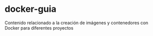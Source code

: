 # docker-guia
Contenido relacionado a la creación de imágenes y contenedores con Docker para diferentes proyectos

